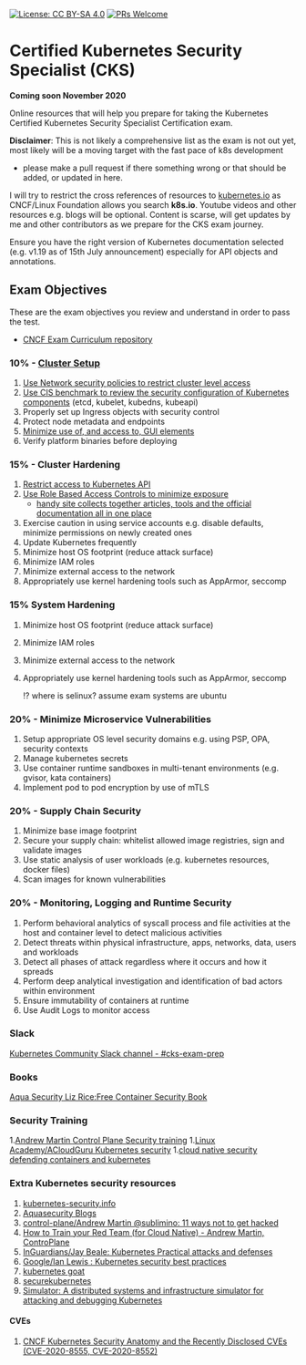 [![License: CC BY-SA 4.0](https://licensebuttons.net/l/by-sa/4.0/80x15.png)](https://creativecommons.org/licenses/by-sa/4.0/)
[![PRs Welcome](https://img.shields.io/badge/PRs-welcome-brightgreen.svg?style=flat-square)](http://makeapullrequest.com)
# Certified Kubernetes Security Specialist (CKS)  
**Coming soon November 2020**

Online resources that will help you prepare for taking the Kubernetes Certified Kubernetes Security Specialist Certification exam.

**Disclaimer**: This is not likely a comprehensive list as the exam is not out yet, most likely will be a moving target with the fast pace of k8s development
- please make a pull request if there something wrong or that should be added, or updated in here.

I will try to restrict the cross references of resources to [kubernetes.io](kubernetes.io) as CNCF/Linux Foundation allows you search **k8s.io**. Youtube videos and other resources e.g. blogs will be optional.
Content is scarse, will get updates by me and other contributors as we prepare for the CKS exam journey.

Ensure you have the right version of Kubernetes documentation selected (e.g. v1.19 as of 15th July announcement) especially for API objects and annotations.

## Exam Objectives

These are the exam objectives you review and understand in order to pass the test.

* [CNCF Exam Curriculum repository ](https://github.com/cncf/curriculum/blob/master/CKS_Curriculum_%20v1.19%20Coming%20Soon%20November%202020.pdf)


### 10% - [Cluster Setup](https://kubernetes.io/docs/tasks/administer-cluster/securing-a-cluster/)
1. [Use Network security policies to restrict cluster level access](https://kubernetes.io/docs/concepts/services-networking/network-policies/)
1. [Use CIS benchmark to review the security configuration of Kubernetes components](https://www.cisecurity.org/benchmark/kubernetes/)
 (etcd, kubelet, kubedns, kubeapi)
1. Properly set up Ingress objects with security control
1. Protect node metadata and endpoints
1. [Minimize use of, and access to, GUI elements](https://kubernetes.io/docs/tasks/access-application-cluster/web-ui-dashboard/#accessing-the-dashboard-ui)
1. Verify platform binaries before deploying

### 15% - Cluster Hardening
1. [Restrict access to Kubernetes API](https://kubernetes.io/docs/reference/access-authn-authz/controlling-access/)
1. [Use Role Based Access Controls to minimize exposure](https://kubernetes.io/docs/reference/access-authn-authz/rbac/)
    * [handy site collects together articles, tools and the official documentation all in one place](https://rbac.dev/)
1. Exercise caution in using service accounts e.g. disable defaults, minimize permissions on newly created ones
1. Update Kubernetes frequently
1. Minimize host OS footprint (reduce attack surface)
1. Minimize IAM roles
1. Minimize external access to the network
1. Appropriately use kernel hardening tools such as AppArmor, seccomp


### 15% System Hardening

1. Minimize host OS footprint (reduce attack surface)
1. Minimize IAM roles
1. Minimize external access to the network
1. Appropriately use kernel hardening tools such as AppArmor, seccomp

    !? where is selinux? assume exam systems are ubuntu

### 20% - Minimize Microservice Vulnerabilities

1. Setup appropriate OS level security domains e.g. using PSP, OPA, security contexts
1. Manage kubernetes secrets
1. Use container runtime sandboxes in multi-tenant environments (e.g. gvisor, kata containers)
1. Implement pod to pod encryption by use of mTLS

### 20% - Supply Chain Security
1. Minimize base image footprint
1. Secure your supply chain: whitelist allowed image registries, sign and validate images
1. Use static analysis of user workloads (e.g. kubernetes resources, docker files)
1. Scan images for known vulnerabilities


### 20% - Monitoring, Logging and Runtime Security

1. Perform behavioral analytics of syscall process and file activities at the host and container
 level to detect malicious activities
1. Detect threats within physical infrastructure, apps, networks, data, users and workloads
1. Detect all phases of attack regardless where it occurs and how it spreads
1. Perform deep analytical investigation and identification of bad actors within environment
1. Ensure immutability of containers at runtime
1. Use Audit Logs to monitor access

### Slack
[Kubernetes Community Slack channel - #cks-exam-prep](https://kubernetes.slack.com)

### Books
[Aqua Security Liz Rice:Free Container Security Book](https://info.aquasec.com/container-security-book)

### Security Training
1.[Andrew Martin Control Plane Security training](https://control-plane.io/training/)
1.[Linux Academy/ACloudGuru Kubernetes security](https://acloud.guru/learn/7d2c29e7-cdb2-4f44-8744-06332f47040e)
1.[cloud native security defending containers and kubernetes](https://www.sans.org/event/stay-sharp-blue-team-ops-and-cloud-dec-2020/course/cloud-native-security-defending-containers-kubernetes)

### Extra Kubernetes security resources
1. [kubernetes-security.info](https://kubernetes-security.info/)
1. [Aquasecurity Blogs](https://blog.aquasec.com/)
1. [control-plane/Andrew Martin @sublimino: 11 ways not to get hacked](https://control-plane.io/posts/11-ways-not-to-get-hacked/)
1. [How to Train your Red Team (for Cloud Native) - Andrew Martin, ControPlane](https://youtu.be/LJrSAPUNHvE)
1. [InGuardians/Jay Beale: Kubernetes Practical attacks and defenses](https://youtu.be/LtCx3zZpOfs)
1. [Google/Ian Lewis : Kubernetes security best practices](https://youtu.be/wqsUfvRyYpw)
1. [kubernetes goat](https://github.com/madhuakula/kubernetes-goat)
1. [securekubernetes ](https://securekubernetes.com/)
1. [Simulator: A distributed systems and infrastructure simulator for attacking and debugging Kubernetes](https://github.com/kubernetes-simulator/simulator)

#### CVEs
1. [CNCF Kubernetes Security Anatomy and the Recently Disclosed CVEs (CVE-2020-8555, CVE-2020-8552)](https://youtu.be/Dp1RCYCpyJk)
